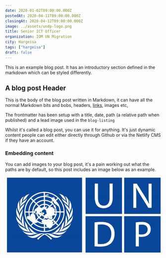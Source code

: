 ```yaml
---
date: 2020-01-02T09:00:00.000Z
postedAt: 2020-04-11T09:00:00.000Z
closingAt: 2020-04-12T09:00:00.000Z
image: ../assets/undp-logo.png
title: Senior ICT Officer
organization: IOM UN Migration
city: Hargeisa
tags: ["hargeisa"]
draft: false
---
```


This is an example blog post. It has an introductory section defined in the markdown which can be styled differently.

<!-- end -->

## A blog post Header

This is the body of the blog post written in Markdown, it can have all the normal Markdown bits and bobs, headers, [links](https://www.youtube.com/watch?v=dQw4w9WgXcQ), images etc,

The frontmatter has been setup with a title, date, path (a relative path when published) and a lead image used in the `blog-listing`

Whilst it's called a blog post, you can use it for anything. It's just dynamic content people can edit either directly through Github or via the Netlify CMS if they have an account.

### Embedding content

You can add images to your blog post, it's a pain working out what the paths are by default, so this post includes an image below as an example.

![IOM LOGO](../assets/undp-logo.png)
